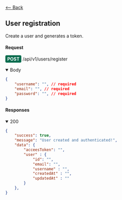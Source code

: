 [⟵ Back](../README.md)

<h2>User registration</h2>

Create a user and generates a token.

#### Request

<span>
    <span style="background:#046C4E;color:white;padding:3px 6px;border-radius:4px;font-weight:bold;">POST</span>
    <span>/api/v1/users/register</span>
</span>
<br></br>

<details open>
<summary>Body</summary>

```JSON
{
    "username": "", // required
    "email": "", // required
    "password": "", // required
}
```
</details>



#### Responses
<details open>
<summary>200</summary>

```JSON
{
    "success": true,
    "message": "User created and authenticated!",
    "data": {
        "acceesToken": "",
        "user" : {
            "id": "",
            "email": "",
            "username" : "",
            "createdAt" : "",
            "updatedAt" : ""
        }
    },
}
```
</details>